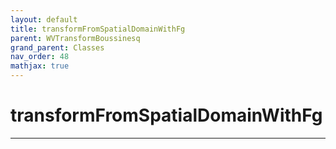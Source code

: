 ```yaml
---
layout: default
title: transformFromSpatialDomainWithFg
parent: WVTransformBoussinesq
grand_parent: Classes
nav_order: 48
mathjax: true
---
```


#  transformFromSpatialDomainWithFg




---

